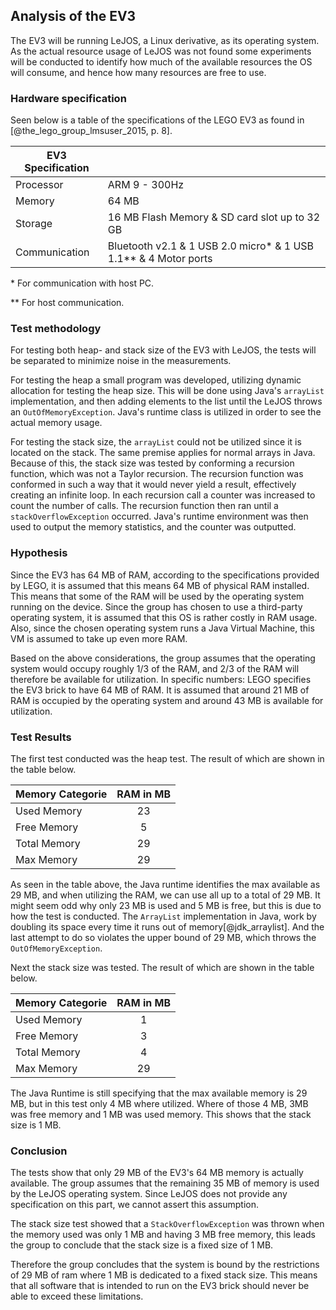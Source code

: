 ## Analysis of the EV3 
The EV3 will be running LeJOS, a Linux derivative, as its operating system. As the actual resource usage of LeJOS was not found some experiments will be conducted to identify how much of the available resources the OS will consume, and hence how many resources are free to use.

### Hardware specification
Seen below is a table of the specifications of the LEGO EV3 as found in [@the_lego_group_lmsuser_2015, p. 8].

| EV3 Specification        |             |
| ------------- |:-------------|
| Processor     | ARM 9 - 300Hz |
| Memory      | 64 MB |
| Storage | 16 MB Flash Memory & SD card slot up to 32 GB |
| Communication | Bluetooth v2.1 & 1 USB 2.0 micro\* & 1 USB 1.1\*\* & 4 Motor ports |

\* For communication with host PC.

\*\* For host communication.

### Test methodology
For testing both heap- and stack size of the EV3 with LeJOS, the tests will be separated to minimize noise in the measurements.

For testing the heap a small program was developed, utilizing dynamic allocation for testing the heap size. This will be done using Java's `arrayList` implementation, and then adding elements to the list until the LeJOS throws an `OutOfMemoryException`. Java's runtime class is utilized in order to see the actual memory usage.

For testing the stack size, the `arrayList` could not be utilized since it is located on the stack. The same premise applies for normal arrays in Java. Because of this, the stack size was tested by conforming a recursion function, which was not a Taylor recursion. The recursion function was conformed in such a way that it would never yield a result, effectively creating an infinite loop. In each recursion call a counter was increased to count the number of calls. The recursion function then ran until a `stackOverflowException` occurred. Java's runtime environment was then used to output the memory statistics, and the counter was outputted.

### Hypothesis
Since the EV3 has 64 MB of RAM, according to the specifications provided by LEGO, it is assumed that this means 64 MB of physical RAM installed. This means that some of the RAM will be used by the operating system running on the device. Since the group has chosen to use a third-party operating system, it is assumed that this OS is rather costly in RAM usage. Also, since the chosen operating system runs a Java Virtual Machine, this VM is assumed to take up even more RAM.

Based on the above considerations, the group assumes that the operating system would occupy roughly 1/3 of the RAM, and 2/3 of the RAM will therefore be available for utilization. In specific numbers: LEGO specifies the EV3 brick to have 64 MB of RAM. It is assumed that around 21 MB of RAM is occupied by the operating system and around 43 MB is available for utilization.

### Test Results 
The first test conducted was the heap test. The result of which are shown in the table below.

| Memory Categorie | RAM in MB |
| ---------------- | :-------: |
| Used Memory      | 23        |
| Free Memory      | 5         |
| Total Memory     | 29        |
| Max Memory       | 29        |

As seen in the table above, the Java runtime identifies the max available as 29 MB, and when utilizing the RAM, we can use all up to a total of 29 MB. It might seem odd why only 23 MB is used and 5 MB is free, but this is due to how the test is conducted. The `ArrayList` implementation in Java, work by doubling its space every time it runs out of memory[@jdk_arraylist]. And the last attempt to do so violates the upper bound of 29 MB, which throws the `OutOfMemoryException`.

Next the stack size was tested. The result of which are shown in the table below.

| Memory Categorie       | RAM in MB |
| ---------------------- | :-------: |
| Used Memory            | 1         |
| Free Memory            | 3         |
| Total Memory           | 4         |
| Max Memory             | 29        |

The Java Runtime is still specifying that the max available memory is 29 MB, but in this test only 4 MB where utilized. Where of those 4 MB, 3MB was free memory and 1 MB was used memory. This shows that the stack size is 1 MB.

### Conclusion
The tests show that only 29 MB of the EV3's 64 MB memory is actually available. The group assumes that the remaining 35 MB of memory is used by the LeJOS operating system. Since LeJOS does not provide any specification on this part, we cannot assert this assumption.

The stack size test showed that a `StackOverflowException` was thrown when the memory used was only 1 MB and having 3 MB free memory, this leads the group to conclude that the stack size is a fixed size of 1 MB.

Therefore the group concludes that the system is bound by the restrictions of 29 MB of ram where 1 MB is dedicated to a fixed stack size. This means that all software that is intended to run on the EV3 brick should never be able to exceed these limitations.
